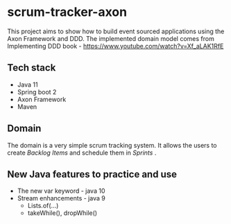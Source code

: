 # scrum-tracker-axon
This project aims to show how to build event sourced applications using the Axon Framework and DDD.
The implemented domain model comes from Implementing DDD book - https://www.youtube.com/watch?v=Xf_aLAK1RfE 
## Tech stack
- Java 11
- Spring boot 2
- Axon Framework
- Maven

## Domain
The domain is a very simple scrum tracking system. It allows the users to create _Backlog Items_ and schedule them in _Sprints_ .

## New Java features to practice and use
- The new var keyword - java 10
- Stream enhancements - java 9
  - Lists.of(...)
  - takeWhile(), dropWhile()